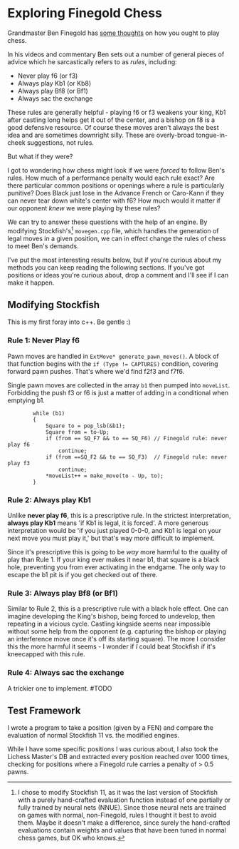 # Exploring Finegold Chess
Grandmaster Ben Finegold has [some thoughts](https://www.reddit.com/r/chess/comments/e4m2ae/does_someone_know_all_or_some_of_ben_finegolds/) on how you ought to play chess.

In his videos and commentary Ben sets out a number of general pieces of advice which he sarcastically refers to as *rules*, including:
 * Never play f6 (or f3)
 * Always play Kb1 (or Kb8)
 * Always play Bf8 (or Bf1)
 * Always sac the exchange

These rules are generally helpful - playing f6 or f3 weakens your king, Kb1 after castling long helps get it out of the center, and a bishop on f8 is a good defensive resource.  Of course these moves aren't always the best idea and are sometimes downright silly.  These are overly-broad tongue-in-cheek suggestions, not rules.  

But what if they were?

I got to wondering how chess might look if we were *forced* to follow Ben's rules.  How much of a performance penalty would each rule exact?  Are there particular common positions or openings where a rule is particularly punitive?  Does Black just lose in the Advance French or Caro-Kann if they can never tear down white's center with f6?  How much would it matter if our opponent *knew* we were playing by these rules?

We can try to answer these questions with the help of an engine.  By modifying Stockfish's[^1] `movegen.cpp` file, which handles the generation of legal moves in a given position, we can in effect change the rules of chess to meet Ben's demands.  

I've put the most interesting results below, but if you're curious about my methods you can keep reading the following sections.  If you've got positions or ideas you're curious about, drop a comment and I'll see if I can make it happen.


## Modifying Stockfish
This is my first foray into c++.  Be gentle :) 

### Rule 1: Never Play f6
Pawn moves are handled in `ExtMove* generate_pawn_moves()`.  A block of that function begins with the `if (Type != CAPTURES)` condition, covering forward pawn pushes.  That's where we'd find f2f3 and f7f6.

Single pawn moves are collected in the array `b1` then pumped into `moveList`.  Forbidding the push f3 or f6 is just a matter of adding in a conditional when emptying b1.
```
        while (b1)
        {
            Square to = pop_lsb(&b1);
            Square from = to-Up;
            if (from == SQ_F7 && to == SQ_F6) // Finegold rule: never play f6
                continue;
            if (from ==SQ_F2 && to == SQ_F3)  // Finegold rule: never play f3
                continue;
            *moveList++ = make_move(to - Up, to);
        }
```
### Rule 2: Always play Kb1
Unlike **never play f6**, this is a prescriptive rule.  In the strictest interpretation, **always play Kb1** means 'if Kb1 is legal, it is forced'.  A more generous interpretation would be 'if you just played 0-0-0, and Kb1 is legal on your next move you must play it,' but that's way more difficult to implement.

Since it's prescriptive this is going to be *way* more harmful to the quality of play than Rule 1.  If your king ever makes it near b1, that square is a black hole, preventing you from ever activating in the endgame.  The only way to escape the b1 pit is if you get checked out of there.

### Rule 3: Always play Bf8 (or Bf1)
Similar to Rule 2, this is a prescriptive rule with a black hole effect.  One can imagine developing the King's bishop, being forced to undevelop, then repeating in a vicious cycle.  Castling kingside seems near impossible without some help from the opponent (e.g. capturing the bishop or playing an interference move once it's off its starting square).  The more I consider this the more harmful it seems - I wonder if *I* could beat Stockfish if it's kneecapped with this rule.

### Rule 4: Always sac the exchange
A trickier one to implement.  #TODO

## Test Framework

I wrote a program to take a position (given by a FEN) and compare the evaluation of normal Stockfish 11 vs. the modified engines.  

While I have some specific positions I was curious about, I also took the Lichess Master's DB and extracted every position reached over 1000 times, checking for positions where a Finegold rule carries a penalty of > 0.5 pawns.  

[^1]: I chose to modify Stockfish 11, as it was the last version of Stockfish with a purely hand-crafted evaluation function instead of one partially or fully trained by neural nets (NNUE).  Since those neural nets are trained on games with normal, non-Finegold, rules I thought it best to avoid them.  Maybe it doesn't make a difference, since surely the hand-crafted evaluations contain weights and values that have been tuned in normal chess games, but OK who knows.
